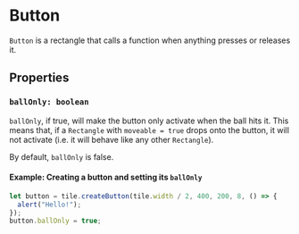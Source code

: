 # Button

`Button` is a rectangle that calls a function when anything presses or releases
it.

## Properties

### `ballOnly: boolean`

`ballOnly`, if true, will make the button only activate when the ball hits it.
This means that, if a `Rectangle` with `moveable = true` drops onto the button,
it will not activate (i.e. it will behave like any other `Rectangle`).

By default, `ballOnly` is false.

#### Example: Creating a button and setting its `ballOnly`

```js
let button = tile.createButton(tile.width / 2, 400, 200, 8, () => {
  alert("Hello!");
});
button.ballOnly = true;
```

